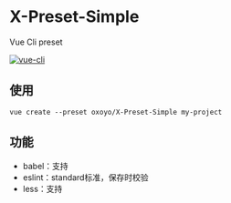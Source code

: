 # X-Preset-Simple

Vue Cli preset 

[![vue-cli](https://img.shields.io/badge/vue--cli-%3E%3D%203.0.0-brightgreen.svg)](https://cli.vuejs.org/)

## 使用
```
vue create --preset oxoyo/X-Preset-Simple my-project
```

## 功能

* babel：支持
* eslint：standard标准，保存时校验
* less：支持
